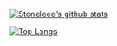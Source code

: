 [![Stoneleee's github stats](https://github-readme-stats.vercel.app/api?username=stoneleee)](https://github.com/anuraghazra/github-readme-stats)

[![Top Langs](https://github-readme-stats.vercel.app/api/top-langs/?username=stoneleee)](https://github.com/anuraghazra/github-readme-stats)

<!--
**Stoneleee/Stoneleee** is a ✨ _special_ ✨ repository because its `README.md` (this file) appears on your GitHub profile.

Here are some ideas to get you started:

- 🔭 I’m currently working on ...
- 🌱 I’m currently learning ...
- 👯 I’m looking to collaborate on ...
- 🤔 I’m looking for help with ...
- 💬 Ask me about ...
- 📫 How to reach me: ...
- 😄 Pronouns: ...
- ⚡ Fun fact: ...
-->
